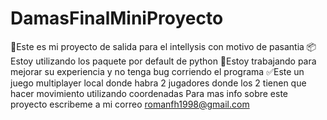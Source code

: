 # DamasFinalMiniProyecto
📆Este es mi proyecto de salida para el intellysis con motivo de pasantia 
📦Estoy utilizando los paquete por default de python 
🐛Estoy trabajando para mejorar su experiencia y no tenga bug corriendo el programa 
✅Este un juego multiplayer local donde habra 2 jugadores donde los 2 tienen que hacer movimiento utilizando coordenadas
Para mas info sobre este proyecto escribeme a mi correo romanfh1998@gmail.com
